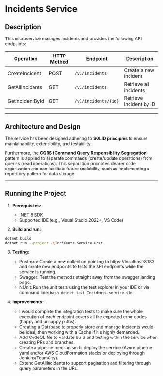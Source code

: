 # Incidents Service
## Description

This microservice manages incidents and provides the following API endpoints:

| Operation          | HTTP Method | Endpoint                 | Description               |
|--------------------|-------------|--------------------------|---------------------------|
| CreateIncident     | POST        | `/v1/incidents`          | Create a new incident     |
| GetAllIncidents    | GET         | `/v1/incidents`          | Retrieve all incidents    |
| GetIncidentById    | GET         | `/v1/incidents/{id}`     | Retrieve incident by ID   |

---

## Architecture and Design

The service has been designed adhering to **SOLID principles** to ensure maintainability, extensibility, and testability.

Furthermore, the **CQRS (Command Query Responsibility Segregation)** pattern is applied to separate commands (create/update operations) from queries (read operations). 
This separation promotes clearer code organization and can facilitate future scalability, such as implementing a repository pattern for data storage.

---

## Running the Project

1. **Prerequisites:**
   - [.NET 8 SDK](https://dotnet.microsoft.com/en-us/download/dotnet/8.0)
   - Supported IDE (e.g., Visual Studio 2022+, VS Code)

2. **Build and run:**

```bash
dotnet build
dotnet run --project .\Incidents.Service.Host
```

3. **Testing:**
   - Postman: Create a new collection pointing to https://localhost:8082 and create new endpoints to tests the API endpoints while the service is running.
   - Swagger: Test the methods straight away from the swagger landing page.
   - NUnit: Run the unit tests using the test explorer in your IDE or via command line: ```bash dotnet test Incidents-service.sln```

4. **Improvements:**
   - I would complete the integration tests to make sure the whole execution of each endpoint covers all the expected error codes (happy and unhappy paths).
   - Creating a Database to properly store and manage Incidents would be ideal, then working with a Cache if it's highly demanded.
   - Add CodeQL file to validate build and testing within the service when creating PRs and branches.
   - Create a pipeline mechanism to deploy the service (Azure pipeline yaml and/or AWS CloudFormation stacks or deploying through Jenkins/TeamCity).
   - Extend GetAllIncidents to support pagination and filtering through query parameters in the URL.
